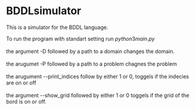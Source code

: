 # BDDLsimulator
This is a simulator for the BDDL language. 

To run the program with standart setting run $python3 main.py$
<br><br>
the argument -D followed by a path to a domain changes the domain.
<br><br>
the arugumet -P followed by a path to a problem chagnes the problem
<br><br>
the arugument --print_indices follow by either 1 or 0, toggels if the indecies are on or off
<br><br>
the argument --show_grid followed by either 1 or 0 toggels if the grid of the bord is on or off.
